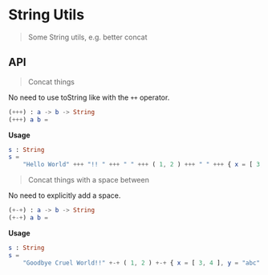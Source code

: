 # String Utils

> Some String utils, e.g. better concat

## API

> Concat things

No need to use toString like with the `++` operator.

```elm
(+++) : a -> b -> String
(+++) a b =
```
__Usage__

```elm
s : String
s =
	"Hello World" +++ "!! " +++ " " +++ ( 1, 2 ) +++ " " +++ { x = [ 3, 4 ], y = "abc" }
```

> Concat things with a space between

No need to explicitly add a space.

```elm
(+-+) : a -> b -> String
(+-+) a b =
```
__Usage__

```elm
s : String
s =
	"Goodbye Cruel World!!" +-+ ( 1, 2 ) +-+ { x = [ 3, 4 ], y = "abc" }
```
